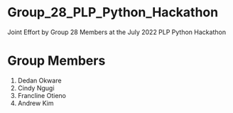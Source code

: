 # Group_28_PLP_Python_Hackathon
Joint Effort by Group 28 Members at the July 2022 PLP Python Hackathon

# Group Members
1. Dedan Okware
2. Cindy Ngugi
3. Francline Otieno
4. Andrew Kim
